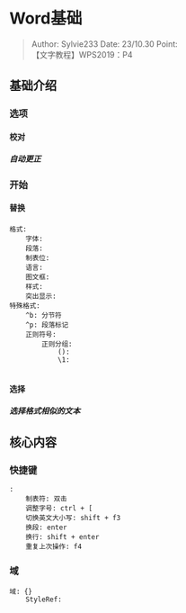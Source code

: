 # Word基础

> Author: Sylvie233
> Date: 23/10.30
> Point:  
> 	【文字教程】WPS2019：P4

## 基础介绍
### 选项

#### 校对

##### 自动更正


### 开始

#### 替换

```
格式:
	字体:
	段落:
	制表位:
	语言:
	图文框:
	样式:
	突出显示:
特殊格式:
	^b: 分节符
	^p: 段落标记
	正则符号:
		正则分组:
			():
			\1:
		
```


#### 选择

##### 选择格式相似的文本




## 核心内容


### 快捷键

```
:
	制表符: 双击
	调整字号: ctrl + [
	切换英文大小写: shift + f3
	换段: enter
	换行: shift + enter
	重复上次操作: f4
```


### 域

```
域: {}
	StyleRef:
		
```